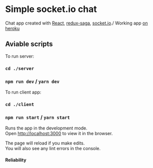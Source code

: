 # Simple socket.io chat 

Chat app created with [React](https://reactjs.org/), [redux-saga](https://redux-saga.js.org/docs/introduction/BeginnerTutorial.html), [socket.io](https://socket.io/docs/v3)./
Working app [on heroku](https://whispering-journey-87651.herokuapp.com/)

## Aviable scripts

To run server:
### `cd ./server`
### `npm run dev` / `yarn dev`
To run client app:
### `cd ./client`
### `npm run start` / `yarn start`

Runs the app in the development mode.\
Open [http://localhost:3000](http://localhost:3000) to view it in the browser.

The page will reload if you make edits.\
You will also see any lint errors in the console.

#### Reliability